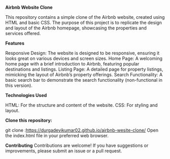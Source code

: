 **Airbnb Website Clone**

This repository contains a simple clone of the Airbnb website, created using HTML and basic CSS. The purpose of this project is to replicate the design and layout of the Airbnb homepage, showcasing the properties and services offered.

**Features**

Responsive Design: The website is designed to be responsive, ensuring it looks great on various devices and screen sizes.
Home Page: A welcoming home page with a brief introduction to Airbnb, featuring popular destinations and listings.
Listing Page: A detailed page for property listings, mimicking the layout of Airbnb’s property offerings.
Search Functionality: A basic search bar to demonstrate the search functionality (non-functional in this version).

**Technologies Used**

HTML: For the structure and content of the website.
CSS: For styling and layout.

**Clone this repository:**

git clone :https://durgadevikumar02.github.io/airbnb-wesite-clone/
Open the index.html file in your preferred web browser.

**Contributing**
Contributions are welcome! If you have suggestions or improvements, please submit an issue or a pull request.



